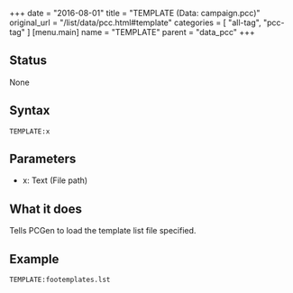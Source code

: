 +++
date = "2016-08-01"
title = "TEMPLATE (Data: campaign.pcc)"
original_url = "/list/data/pcc.html#template"
categories = [ "all-tag", "pcc-tag" ]
[menu.main]
    name = "TEMPLATE"
    parent = "data_pcc"
+++

## Status

None

## Syntax

`TEMPLATE:x`

## Parameters

-   x: Text (File path)



What it does
------------

Tells PCGen to load the template list file specified.

Example
-------

`TEMPLATE:footemplates.lst`

